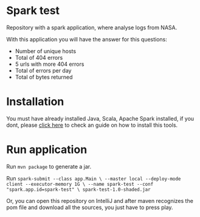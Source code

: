 # Spark test

Repository with a spark application, where analyse logs from NASA.

With this application you will have the answer for this questions:

- Number of unique hosts
- Total of 404 errors
- 5 urls with more 404 errors
- Total of errors per day
- Total of bytes returned

# Installation

You must have already installed Java, Scala, Apache Spark installed, if you dont, please [click here](https://intellipaat.com/blog/tutorial/spark-tutorial/downloading-spark-and-getting-started/) to check an guide on how to install this tools.

# Run application

Run `mvn package` to generate a jar.

Run `spark-submit --class app.Main \
     --master local --deploy-mode client --executor-memory 1G \
     --name spark-test --conf "spark.app.id=spark-test" \
     spark-test-1.0-shaded.jar`
     
Or, you can open this repository on IntelliJ and after maven recognizes the pom file and download all the sources, you just have to press play.